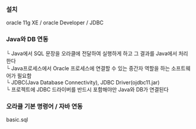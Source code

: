 ### 설치
oracle 11g XE / oracle Developer / JDBC <br />

### Java와 DB 연동
└ Java에서 SQL 문장을 오라클에 전달하여 실행하게 하고 그 결과를 Java에서 처리한다<br />
└ Java프로세스에서 Oracle 프로세스에 연결할 수 있는 중간자 역할을 하는 소프트웨어가 필요함<br />
└ JDBC(Java Database Connectivity), JDBC Driver(ojdbc11.jar)<br />
└ 프로젝트에 JDBC 드라이버를 반드시 포함해야만 Java와 DB가 연결된다<br />

### 오라클 기본 명령어 / 자바 연동
basic.sql
